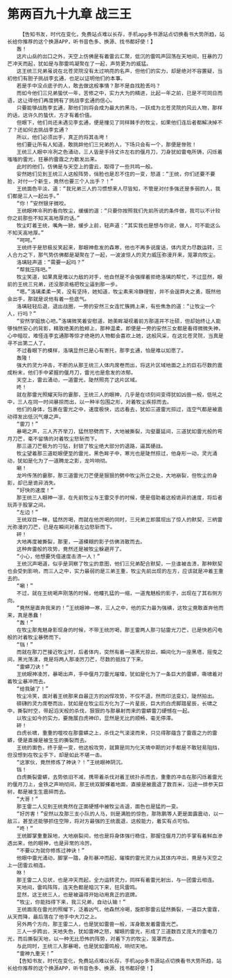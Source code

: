 # 第两百九十九章 战三王
        【告知书友，时代在变化，免费站点难以长存，手机app多书源站点切换看书大势所趋，站长给你推荐的这个换源APP，听书音色多、换源、找书都好使！】
       轰！
       这片山岳的出口之外，天空上仿佛是有着雷云汇聚，低沉的雷鸣声回荡在天地间，狂暴的刀芒冲天而起，犹如是与那雷鸣凝聚在了一起，声势更为的威猛。
       这王统三兄弟虽说在北苍灵院没有太过响亮的名声，但他们的实力，却是绝对不容置疑，当初他们有胆子挑战李玄通，也足以证明他们的本事。
       若是手中没点底子的人，敢去做这般事情？那不是自找脸丢吗？
       而如今他们三兄弟蛰伏一年，苦修之中，实力大为的精进，比起一年之前，已是不可同日而语，这让得他们再度拥有了挑战李玄通的信心。
       只要能够战胜李玄通，那他们则将会成为最大的黑马，一跃成为北苍灵院的风云人物，那样的话，这许久的蛰伏，方才有着价值。
       但眼下，他们尚还未遇见李玄通，便是撞见了同样棘手的牧尘，如果他们连后者都解决掉不了？还如何去挑战李玄通？
       所以，他们必须出手，真正的将其击垮！
       他们要让所有人知道，敢挑衅他们三兄弟的人，下场只会有一个，那便是惨败！
       王统三人眼中冷冽之色涌动，三人皆是手持丈许左右的偃月刀，刀身犹如雷电所铸，闪烁着嗤嗤的雷光，狂暴的雷霆之力散发出来。
       此时的他们，仿佛是与天空上的雷云，取得了一些共鸣一般。
       安然她们见到王统三人这般阵势，俏脸也是忍不住的一变，怒道：“王统，你们还要不要脸，对付一个新生，竟然也要三个人出手？！”
       王统面色平淡，道：“我兄弟三人的习惯想来人尽皆知，不管是对付多强还是多弱的人，我们都是三人一起出手。”
       “你！”安然银牙微咬。
       王统眼神冷冽的看向牧尘，缓缓的道：“只要你按照我们先前所说的条件做，我可以不计较你之前那些不知天高地厚的话。”
       牧尘盯着王统，嘴角一掀，缓步上前，轻声道：“其实我也是想与你说，做人，可不能这么不知天高地厚。”
       “呵呵。”
       王统终于是怒极反笑起来，那眼神愈发的森寒，他也不再多说废话，体内灵力尽数运转，三人合力之下，那气势仿佛都是凝聚在了一起，一波波惊人的灵力威压弥漫开来，笼罩向牧尘。
       洛璃轻声道：“需要一起吗？”
       “帮我压阵吧。”
       牧尘笑道，如果真是难以力敌的对手，他自然是不会强撑着拒绝洛璃的帮忙，不过显然，眼前的王统三兄弟，还没那资格把牧尘逼到那一步。
       “嗯。”洛璃柔柔一笑，没有坚持，她知道，牧尘素来冷静理智，并不会逞莽夫之勇，既然他会出手，那就是说他有着一些底气。
       洛璃轻轻后退，退出战圈，一旁的安然三女连忙簇拥上来，有些焦急的道：“让牧尘一个人，行吗？”
       “安然学姐放心吧。”洛璃微笑着安慰道，她美眸凝视着前方那道并不壮硕，但却始终让人能够悄然安心的背影，精致绝美的脸颊上，那种温柔，即便是一旁的安然三女都是看得微微失神，心中暗叹，难怪连李玄通那等惊才绝艳的人物都会喜欢上她，这般风采，在这北苍灵院，当真是寻不出第二人了。
       不过看眼下的模样，洛璃显然已是心有寄托，那李玄通，怕是难以如愿了。
       轰隆！
       强大的灵力冲击，不断的从那王统三人体内席卷而出，将这片区域地面之上的巨石尽数的震成粉末，他们手中紧握的偃月刀，雷光也是愈发的浓郁。
       天空上，雷云涌动，一道雷光，陡然照亮了这片区域。
       咚！
       就在那雷光照耀天际的霎那，王统三人的眼神，几乎是在顷刻间变得犹如凶兽一般，低吼之中，三人在同一时间暴掠而出，以一种半包围之形，对着牧尘疾掠而去。
       他们的身体，包裹在雷光之中，速度极快，远远看去，犹如三道雷光掠过，连空气都是被震动得发出低沉气爆之声。
       “雷刀！”
       暴喝之声，三人齐齐举刀，猛然怒劈而下，大地被撕裂，沟壑蔓延间，三道犹如雷光般的弯月刀芒，毫不留情的对着牧尘怒斩而下。
       那三道刀芒极为的刁钻，封锁了牧尘绝大部分的退路，逼其硬战。
       牧尘望着那三道眨眼便至的雷光，黑色眸子中，寒光也是陡然掠过，他身形一动，灵光涌动，犹如是化为了一道腾龙之影，龙吟响彻。
       唰！
       龙吟传荡的霎那，那三道雷光刀芒便是狠狠的劈中牧尘所立之处，大地崩裂，但牧尘的身影，却已是诡异消失。
       “好快的速度！”
       那王统三人眼神一凛，在先前牧尘与王雷交手的时候，便是借助着这般诡异的速度，将后者玩弄于股掌之间。
       “左边！”
       王统双目一眯，猛然厉喝，而就在他厉喝的同时，三兄弟立即展现出了惊人的默契，三柄雷光弥漫的刀芒，已是在瞬间对着左边怒斩而下。
       砰！
       大地再度被撕裂，那里，一道模糊的影子仿佛消散而去。
       这种奔雷般的攻势，竟然还是被牧尘躲避开了。
       “小心，他想要凭借速度击溃一人！”
       王统沉声喝道，似乎是洞察了牧尘的意图，他们三兄弟配合默契，一旦谁被击溃，那种默契也会受到影响，而三人之中，实力最弱的是三弟王重，牧尘先前出现的左方，应该就是冲着王重去的。
       “唰！”
       不过，就在王统喝声刚落的时候，他瞳孔猛的一缩，一道鬼魅般的影子，出现在了其右侧方向。
       “竟然是直奔我来的！”王统眼神一寒，三人之中，他的实力最为强横，这牧尘竟敢直奔他而来，真是愚蠢！
       “轰！”
       在牧尘那鬼魅身影现身的时候，不带王统厉喝，那王雷两人那刁钻雷光刀芒，已是快若闪电般的对着牧尘暴劈而下。
       “铛！”
       而就在那刀芒接近牧尘时，后者体内，突然有着一道黑光掠出，瞬间化为一座黑塔，摇曳之间，黑光荡漾，竟是将两人那凌厉刀芒，尽数的抵挡了下来。
       “雷蟒刀诀！”
       王统眼神凌厉，暴喝出声，手中偃月刀雷光璀璨，犹如是化为了一条巨大的雷蟒，嘶啸着对着牧尘暴冲而去。
       “给我破了！”
       牧尘冷笑，面对着王统那来自最正方的凶悍攻势，不仅不退，然而印法变幻，陡然拍出。
       磅礴的灵力席卷而出，犹如是在牧尘后方化为了一片星辰，巨大的白虎脚踏星辰，长啸之中，撕裂时空，带起滔天般的杀伐，狠狠的与那暴射而来的雷蟒雷刀硬憾在一起。
       以牧尘如今的实力，要施展白虎神印，显然是无比的顺畅，毫无停滞。
       砰！
       白虎长啸，重重的噬咬在那雷蟒之上，杀伐之气滚滚而来，只见得那蕴含了雷霆之力的雷蟒，便是直接是被生生的撕裂而去。
       王统的面色，终于是一变，他这般攻势，就算是同为化天境中期的对手都是不敢轻易阻挡，但没想到在牧尘手下，却是如此不堪一击。
       “这家伙，竟然修炼了神诀？！”王统眼神阴沉。
       铛！
       白虎撕裂雷蟒，去势依旧不减，携带着杀伐对着王统扑杀而去，重重的冲击在那闪烁着雷光的偃月刀上，金铁之声响彻间，那王统双脚搽着地面，直接是被震退了数百米，沿途一排参天巨树，都是被生生震碎而去。
       “大哥！”
       那王雷二人见到王统竟然在正面硬憾中被牧尘击退，面色也是猛的一变。
       “好厉害！”安然以及那三支小队的人马，则是满脸的惊色，那陈鹏等人更是面露震动，以一敌三，甚至还能够抓住空隙，将对方最强的王统震退，这般能力，着实有点可怕。
       “咚！”
       王统脚掌重重跺地，大地崩裂间，他也是将身体强行稳住，那握住偃月刀的手掌有着鲜血渗透出来，他的眼神，也是异常的冷厉。
       “不要以为就你修炼过神诀！”
       他眼中雷光涌动，脚掌一踏，身形暴冲而起，璀璨的雷光灵力从其体内冲出，竟是与天空之上一团雷云相连。
       咻！
       那王雷二人见状，也是冲天而起，全力运转灵力，同样有着雷光射出，与一团雷云相连。
       天地间，雷鸣阵阵，连天色都是暗沉下来，狂风雷鸣。
       显然，这王统三人，也是被逼得开始动用真正的底牌。
       “牧尘，你能挡得下来，我三兄弟，自动认输！”
       王统面庞在雷光的照耀下，泛着凶气，他森然冷喝，旋即那雷云猛然撕裂，一道巨大雷霆，从天而降，最后落在了他手中大刀之上。
       另外两个方向，那王雷二人，也是犹如雷兽一般，浑身散发着雷霆光芒。
       三人一步跨出，天地失色，犹如雷神之怒，耀眼的雷光，形成了三道数百丈庞大的雷电刀光，而后撕裂天地，以一种无比恐怖的阵势，对着下方的牧尘，笼罩而去。
       与此同时，王统三人那暴喝，也是犹如雷鸣般，响彻天地。
       “雷神九重天！”
       【告知书友，时代在变化，免费站点难以长存，手机app多书源站点切换看书大势所趋，站长给你推荐的这个换源APP，听书音色多、换源、找书都好使！】